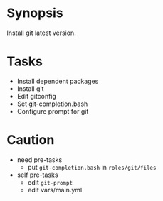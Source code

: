 # Synopsis

Install git latest version.

# Tasks

- Install dependent packages
- Install git
- Edit gitconfig
- Set git-completion.bash
- Configure prompt for git

# Caution

- need pre-tasks
    - put ``git-completion.bash`` in ``roles/git/files``
- self pre-tasks
    - edit ``git-prompt``
    - edit vars/main.yml